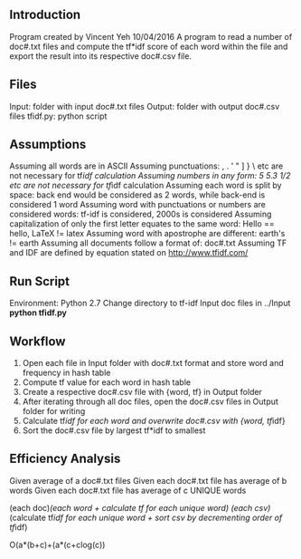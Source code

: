 ## Introduction
Program created by Vincent Yeh 10/04/2016
A program to read a number of doc#.txt files and compute the tf*idf score of each word within the file and export the result into its respective doc#.csv file.

## Files
Input: folder with input doc#.txt files
Output: folder with output doc#.csv files
tfidf.py: python script

## Assumptions
Assuming all words are in ASCII
Assuming punctuations: , . ' " ] } \ etc are not necessary for tf*idf calculation
Assuming numbers in any form: 5 5.3 1/2 etc are not necessary for tf*idf calculation
Assuming each word is split by space: back end would be considered as 2 words, while back-end is considered 1 word
Assuming word with punctuations or numbers are considered words: tf-idf is considered, 2000s is considered
Assuming capitalization of only the first letter equates to the same word: Hello == hello, LaTeX != latex
Assuming word with apostrophe are different: earth's != earth
Assuming all documents follow a format of: doc#.txt
Assuming TF and IDF are defined by equation stated on http://www.tfidf.com/

## Run Script
Environment: Python 2.7
Change directory to tf-idf
Input doc files in ../Input
**python tfidf.py**

## Workflow
1) Open each file in Input folder with doc#.txt format and store word and frequency in hash table
2) Compute tf value for each word in hash table
3) Create a respective doc#.csv file with {word, tf} in Output folder
4) After iterating through all doc files, open the doc#.csv files in Output folder for writing
5) Calculate tf*idf for each word and overwrite doc#.csv with {word, tf*idf}
6) Sort the doc#.csv file by largest tf*idf to smallest

## Efficiency Analysis
Given average of a doc#.txt files
Given each doc#.txt file has average of b words
Given each doc#.txt file has average of c UNIQUE words

(each doc)*(each word + calculate tf for each unique word)
(each csv)*(calculate tf*idf for each unique word + sort csv by decrementing order of tf*idf)

O(a*(b+c)+(a*(c+clog(c))